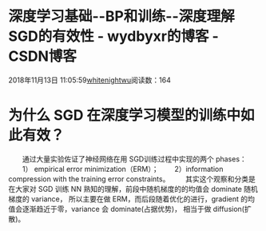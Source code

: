 # 深度学习基础--BP和训练--深度理解SGD的有效性 - wydbyxr的博客 - CSDN博客
2018年11月13日 11:05:59[whitenightwu](https://me.csdn.net/wydbyxr)阅读数：164
# 为什么 SGD 在深度学习模型的训练中如此有效？
  通过大量实验佐证了神经网络在用 SGD训练过程中实现的两个 phases：
  1） empirical error minimization（ERM）；
  2）information compression with the training error constraints。
  其实这个观察和分类是在大家对 SGD 训练 NN 熟知的理解，前段中随机梯度的的均值会 dominate 随机梯度的 variance， 所以主要在做 ERM，而后段随着优化的进行，gradient 的均值会逐渐趋近于零，variance 会 dominate(占据优势)， 相当于做 diffusion(扩散)。

